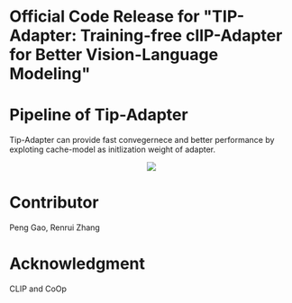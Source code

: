 # Official Code Release for "TIP-Adapter: Training-free clIP-Adapter for Better Vision-Language Modeling"

# Pipeline of Tip-Adapter
Tip-Adapter can provide fast convegernece and better performance by exploting cache-model as initlization weight of adapter.
<div align="center">
  <img src="pipeline.jpg"/>
</div>

# Contributor
Peng Gao, Renrui Zhang

# Acknowledgment
CLIP and CoOp
